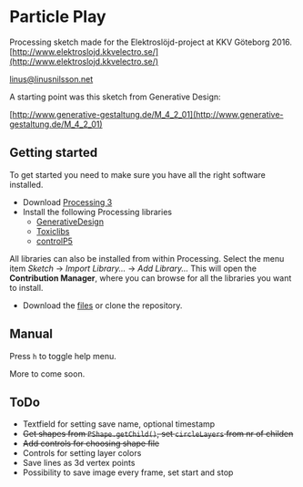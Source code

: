 # Particle Play
Processing sketch made for the Elektroslöjd-project at KKV Göteborg 2016.
[http://www.elektroslojd.kkvelectro.se/](http://www.elektroslojd.kkvelectro.se/)

linus@linusnilsson.net

A starting point was this sketch from Generative Design:

[http://www.generative-gestaltung.de/M_4_2_01](http://www.generative-gestaltung.de/M_4_2_01)

## Getting started
To get started you need to make sure you have all the right software installed. 

* Download [Processing 3](https://processing.org/download/)
* Install the following Processing libraries
	* [GenerativeDesign](https://github.com/generative-design/GenerativeDesignLibrary3/tree/master/distribution/generativedesign-7)
	* [Toxiclibs](https://bitbucket.org/postspectacular/toxiclibs/downloads/)
	* [controlP5](http://www.sojamo.de/libraries/controlP5/)
	
All libraries can also be installed from within Processing. Select the menu item _Sketch_ → _Import Library..._ → _Add Library..._ This will open the **Contribution Manager**, where you can browse for all the libraries you want to install.

* Download the [files](https://github.com/elektroslojd/ParticlePlay/archive/master.zip) or clone the repository. 

## Manual
Press `h` to toggle help menu.

More to come soon.

## ToDo
* Textfield for setting save name, optional timestamp
* ~~Get shapes from `PShape.getChild()`, set `circleLayers` from nr of childen~~
* ~~Add controls for choosing shape file~~
* Controls for setting layer colors
* Save lines as 3d vertex points
* Possibility to save image every frame, set start and stop
